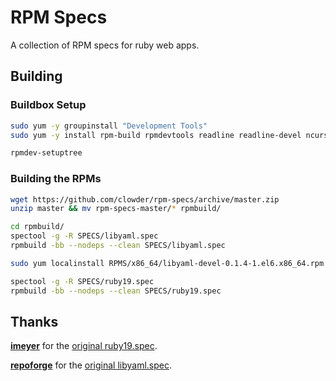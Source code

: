 # RPM Specs

A collection of RPM specs for ruby web apps.

## Building

### Buildbox Setup
```bash
sudo yum -y groupinstall "Development Tools"
sudo yum -y install rpm-build rpmdevtools readline readline-devel ncurses ncurses-devel gdbm gdbm-devel glibc-devel glibc-static tcl-devel gcc unzip openssl-devel db4-devel byacc make libffi libffi-devel

rpmdev-setuptree
```

### Building the RPMs

```bash
wget https://github.com/clowder/rpm-specs/archive/master.zip
unzip master && mv rpm-specs-master/* rpmbuild/

cd rpmbuild/
spectool -g -R SPECS/libyaml.spec
rpmbuild -bb --nodeps --clean SPECS/libyaml.spec

sudo yum localinstall RPMS/x86_64/libyaml-devel-0.1.4-1.el6.x86_64.rpm RPMS/x86_64/libyaml-0.1.4-1.el6.x86_64.rpm

spectool -g -R SPECS/ruby19.spec
rpmbuild -bb --nodeps --clean SPECS/ruby19.spec
```

## Thanks
**[imeyer](http://github.com/imeyer)** for the [original ruby19.spec](https://github.com/imeyer/ruby-1.9.3-rpm).

**[repoforge](https://github.com/repoforge)** for the [original libyaml.spec](https://github.com/repoforge/rpms).
